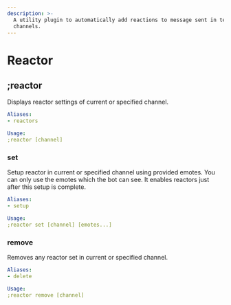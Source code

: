 ```yaml
---
description: >-
  A utility plugin to automatically add reactions to message sent in text
  channels.
---
```


# Reactor

## ;reactor

Displays reactor settings of current or specified channel.

```yaml
Aliases:
- reactors

Usage:
;reactor [channel]
```

### set

Setup reactor in current or specified channel using provided emotes. You can only use the emotes which     the bot can see. It enables reactors just after this setup is complete.

```yaml
Aliases:
- setup

Usage:
;reactor set [channel] [emotes...]
```

### remove

Removes any reactor set in current or specified channel.

```yaml
Aliases:
- delete

Usage:
;reactor remove [channel]
```



